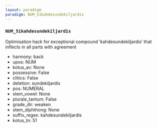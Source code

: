 ```yaml
---
layout: paradigm
paradigm: NUM_51kahdesundekiljardis
---
```

### ` NUM_51kahdesundekiljardis `

Optimisation hack for exceptional compound ’kahdesundekiljardis’ that inflects in all parts with agreement
* harmony: back
* upos: NUM
* kotus_av: None
* possessive: False
* clitics: False
* deletion: sundekiljardis
* pos: NUMERAL
* stem_vowel: None
* plurale_tantum: False
* grade_dir: weaken
* stem_diphthong: None
* suffix_regex: kahdesundekiljardis
* kotus_tn: 51
